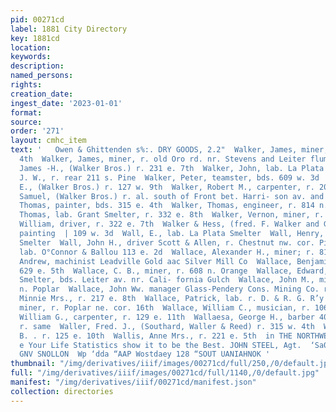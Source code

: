 ```yaml
---
pid: 00271cd
label: 1881 City Directory
key: 1881cd
location: 
keywords: 
description: 
named_persons: 
rights: 
creation_date: 
ingest_date: '2023-01-01'
format: 
source: 
order: '271'
layout: cmhc_item
text: '   Owen & Ghittenden s%:. DRY GOODS, 2.2"  Walker, James, miner, r. 529 e.
  4th  Walker, James, miner, r. old Oro rd. nr. Stevens and Leiter flume |  Walker,
  James -H., (Walker Bros.) r. 231 e. 7th  Walker, John, lab. La Plata smelter  Walker,
  J. W., r. rear 211 s. Pine  Walker, Peter, teamster, bds. 609 w. 3d  Walker, Robert
  E., (Walker Bros.) r. 127 w. 9th  Walker, Robert M., carpenter, r. 207 e. 8th  Walker,
  Samuel, (Walker Bros.) r. al. south of Front bet. Harri- son av. and Pine  Walker,
  Thomas, painter, bds. 315 e. 4th  Walker, Thomas, engineer, r. 814 n. Alder  Walker,
  Thomas, lab. Grant Smelter, r. 332 e. 8th  Walker, Vernon, miner, r. head e. Chestnut  Walker,
  William, driver, r. 322 e. 7th  Walker & Hess, (fred. F. Walker and George Hess)
  painting  | 109 w. 3d  Wall, E., lab. La Plata Smelter  Wall, Henry, lab. La Plata
  Smelter  Wall, John H., driver Scott & Allen, r. Chestnut nw. cor. Pine  Wall, Ted.,
  lab. O°Connor & Ballou 113 e. 2d  Wallace, Alexander H., miner; r. 810 n. Poplar  Wallace,
  Andrew, machinist Leadville Gold aac Silver Mill Co  Wallace, Benjamin, miner, bds.
  629 e. 5th  Wallace, C. B., miner, r. 608 n. Orange  Wallace, Edward, lab. Grant
  Smelter, bds. Leiter av. nr. Cali- fornia Gulch  Wallace, John M., mining, r. 810
  n. Poplar  Wallace, John Ww. manager Glass-Pendery Cons. Mining Co. r. 211 w. Chestnut  Wallace,
  Minnie Mrs., r. 217 e. 8th  Wallace, Patrick, lab. r. D. & R. G. R’y  Wallace, William,
  miner, r. Poplar ne. cor. 16th  Wallace, William C., musician, r. 106 w. 2d  Wallace,
  William G., carpenter, r. 129 e. 11th  Wallaesa, George H., barber 408 w. Chestnut,
  r. same  Waller, Fred. J., (Southard, Waller & Reed) r. 315 w. 4th  Walley, Merritt
  B. . r. 125 e. 10th  Wallis, Anne Mrs., r. 221 e. 5th  in THE NORTHWESTERN MUTUAL.  Insur
  e Your Life Statistics show it to be the Best. JOHN STEEL, Agt.  ‘Sa00D ONTHSINUAS
  GNV SNOLLON  Wp ‘dda “AAP Wostdaey 128 “SOUT UANIAHNOK '
thumbnail: "/img/derivatives/iiif/images/00271cd/full/250,/0/default.jpg"
full: "/img/derivatives/iiif/images/00271cd/full/1140,/0/default.jpg"
manifest: "/img/derivatives/iiif/00271cd/manifest.json"
collection: directories
---
```

